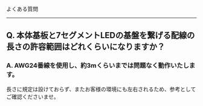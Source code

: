 よくある質問

---

## Q. 本体基板と7セグメントLEDの基盤を繋げる配線の長さの許容範囲はどれくらいになりますか？

### A. AWG24番線を使用し、約3mくらいまでは問題なく動作いたします。

長さに規定は設けておらず、またお客様の環境にも左右されるため、参考としてご確認くださいませ。
